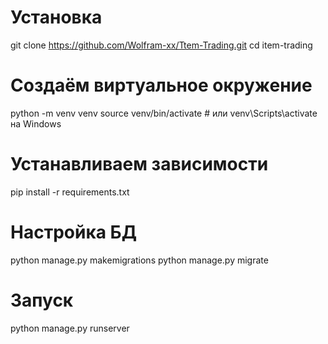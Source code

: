 # Установка
git clone https://github.com/Wolfram-xx/Ttem-Trading.git
cd item-trading

# Создаём виртуальное окружение
python -m venv venv
source venv/bin/activate  # или venv\Scripts\activate на Windows

# Устанавливаем зависимости
pip install -r requirements.txt

# Настройка БД
python manage.py makemigrations
python manage.py migrate

# Запуск
python manage.py runserver
